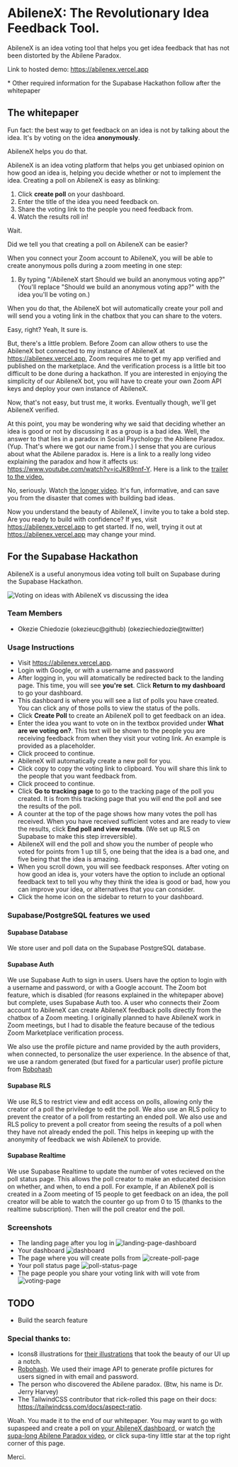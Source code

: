 # AbileneX: The Revolutionary Idea Feedback Tool.
AbileneX is an idea voting tool that helps you get idea feedback that has not been distorted by the Abilene Paradox.

Link to hosted demo: https://abilenex.vercel.app

\* Other required information for the Supabase Hackathon follow after the whitepaper

## The whitepaper

Fun fact: the best way to get feedback on an idea is not by talking about the idea. It's by voting on the idea **anonymously**.

AbileneX helps you do that.

AbileneX is an idea voting platform that helps you get unbiased opinion on how good an idea is, helping you decide whether or not to implement the idea. Creating a poll on AbileneX is easy as blinking:

1. Click **create poll** on your dashboard.
2. Enter the title of the idea you need feedback on.
3. Share the voting link to the people you need feedback from.
4. Watch the results roll in!

Wait.

Did we tell you that creating a poll on AbileneX can be easier?

When you connect your Zoom account to AbileneX, you will be able to create anonymous polls during a zoom meeting in one step:

1. By typing "/AbileneX start Should we build an anonymous voting app?" (You'll replace "Should we build an anonymous voting app?" with the idea you'll be voting on.)

When you do that, the AbileneX bot will automatically create your poll and will send you a voting link in the chatbox that you can share to the voters.

Easy, right? Yeah, It sure is.

But, there's a little problem. Before Zoom can allow others to use the AbileneX bot connected to my instance of AbileneX at https://abilenex.vercel.app, Zoom requires me to get my app verified and published on the marketplace. And the verification process is a little bit too difficult to be done during a hackathon. If you are interested in enjoying the simplicity of our AbileneX bot, you will have to create your own Zoom API keys and deploy your own instance of AbileneX.

Now, that's not easy, but trust me, it works. Eventually though, we'll get AbileneX verified.

At this point, you may be wondering why we said that deciding whether an idea is good or not by discussing it as a group is a bad idea. Well, the answer to that lies in a paradox in Social Psychology: the Abilene Paradox. (Yup. That's where we got our name from.) I sense that you are curious about what the Abilene paradox is. Here is a link to a really long video explaining the paradox and how it affects us: https://www.youtube.com/watch?v=icJK89nnf-Y. Here is a link to the [trailer to the video.](https://www.youtube.com/watch?v=HBTcLQt-iAs)

No, seriously. Watch [the longer video](https://www.youtube.com/watch?v=icJK89nnf-Y). It's fun, informative, and can save you from the disaster that comes with building bad ideas.

Now you understand the beauty of AbileneX, I invite you to take a bold step. Are you ready to build with confidence? If yes, visit https://abilenex.vercel.app to get started. If no, well, trying it out at https://abilenex.vercel.app may change your mind.

<!-- include drake meme here (discussing ideas vs using AbileneX) -->

## For the Supabase Hackathon

AbileneX is a useful anonymous idea voting toll built on Supabase during the Supabase Hackathon.

![Voting on ideas with AbileneX vs discussing the idea](https://user-images.githubusercontent.com/53785400/162644716-018728ce-0146-4fd2-8fbc-3d0095c765a4.jpg)

### Team Members

- Okezie Chiedozie (okezieuc@github) (okeziechiedozie@twitter)

### Usage Instructions

- Visit https://abilenex.vercel.app.
- Login with Google, or with a username and password
- After logging in, you will atomatically be redirected back to the landing page. This time, you will see **you're set**. Click **Return to my dashboard** to go your dashboard.
- This dashboard is where you will see a list of polls you have created. You can click any of those polls to view the status of the polls.
- Click **Create Poll** to create an AbileneX poll to get feedback on an idea.
- Enter the idea you want to vote on in the textbox provided under **What are we voting on?**. This text will be shown to the people you are receiving feedback from when they visit your voting link. An example is provided as a placeholder.
- Click proceed to continue.
- AbileneX will automatically create a new poll for you.
- Click copy to copy the voting link to clipboard. You will share this link to the people that you want feedback from.
- Click proceed to continue.
- Click **Go to tracking page** to go to the tracking page of the poll you created. It is from this tracking page that you will end the poll and see the results of the poll.
- A counter at the top of the page shows how many votes the poll has received. When you have received sufficient votes and are ready to view the results, click **End poll and view results**. (We set up RLS on Supabase to make this step irreversible).
- AbileneX will end the poll and show you the number of people who voted for points from 1 up till 5, one being that the idea is a bad one, and five being that the idea is amazing.
- When you scroll down, you will see feedback responses. After voting on how good an idea is, your voters have the option to include an optional feedback text to tell you why they think the idea is good or bad, how you can improve your idea, or alternatives that you can consider.
- Click the home icon on the sidebar to return to your dashboard.

### Supabase/PostgreSQL features we used

#### Supabase Database

We store user and poll data on the Supabase PostgreSQL database.

#### Supabase Auth

We use Supabase Auth to sign in users. Users have the option to login with a username and password, or with a Google account. The Zoom bot feature, which is disabled (for reasons explained in the whitepaper above) but complete, uses Supabase Auth too. A user who connects their Zoom account to AbileneX can create AbileneX feedback polls directly from the chatbox of a Zoom meeting. I originally planned to have AbileneX work in Zoom meetings, but I had to disable the feature because of the tedious Zoom Marketplace verification process.

We also use the profile picture and name provided by the auth providers, when connected, to personalize the user experience. In the absence of that, we use a random generated (but fixed for a particular user) profile picture from [Robohash](https://robohash.org)

#### Supabase RLS

We use RLS to restrict view and edit access on polls, allowing only the creator of a poll the priviledge to edit the poll. We also use an RLS policy to prevent the creator of a poll from restarting an ended poll. We also use and RLS policy to prevent a poll creator from seeing the results of a poll when they have not already ended the poll. This helps in keeping up with the anonymity of feedback we wish AbileneX to provide.

#### Supabase Realtime

We use Supabase Realtime to update the number of votes recieved on the poll status page. This allows the poll creator to make an educated decision on whether, and when, to end a poll. For example, if an AbileneX poll is created in a Zoom meeting of 15 people to get feedback on an idea, the poll creator will be able to watch the counter go up from 0 to 15 (thanks to the realtime subscription). Then will the poll creator end the poll.

### Screenshots
* The landing page after you log in
![landing-page-dashboard](https://user-images.githubusercontent.com/53785400/162643272-be1b3d2c-c571-4504-882e-d4f5b70fdd05.png)
* Your dashboard
![dashboard](https://user-images.githubusercontent.com/53785400/162643280-1a9e6711-ef2a-45e1-a1e1-a458eeb7500f.png)
* The page where you will create polls from
![create-poll-page](https://user-images.githubusercontent.com/53785400/162643285-6fc408ee-a41a-4e2e-a2e4-4650e414d456.png)
* Your poll status page
![poll-status-page](https://user-images.githubusercontent.com/53785400/162643288-603e5097-e047-41c6-80a5-55579f9c4122.png)
* The page people you share your voting link with will vote from
![voting-page](https://user-images.githubusercontent.com/53785400/162643292-e7522904-22af-429e-8c7b-fe24e27b327a.png)

## TODO
* Build the search feature

### Special thanks to:

- Icons8 illustrations for [their illustrations](https://icons8.com/illustrations) that took the beauty of our UI up a notch.
- [Robohash](https://robohash.org/). We used their image API to generate profile pictures for users signed in with email and password.
- The person who discovered the Abilene paradox. (Btw, his name is Dr. Jerry Harvey)
- The TailwindCSS contributor that rick-rolled this page on their docs: https://tailwindcss.com/docs/aspect-ratio.

Woah. You made it to the end of our whitepaper. You may want to go with supaspeed and create a poll on [your AbileneX dashboard](https://abilenex.vercel.app), or watch [the supa-long Abilene Paradox video](https://www.youtube.com/watch?v=icJK89nnf-Y), or click supa-tiny little star at the top right corner of this page.

Merci.
